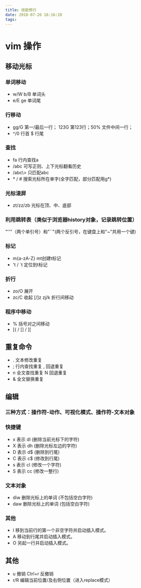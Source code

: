 ```yaml
---
title: 技能修行
date: 2018-07-26 16:16:28
tags:
---
```


# vim 操作
## 移动光标
### 单词移动
* w/W  b/B 单词头
* e/E  ge  单词尾
### 行移动
* gg/G 第一/最后一行； 123G 第123行；50% 文件中间一行；
* ^/0 行首 $ 行尾
### 查找
* fa 行内查找a
* /abc 可写正则、上下光标翻看历史 
* /abc\\\> 只匹配abc 
* \* / \# 搜索光标所在单字(全字匹配，部分匹配用g\*)
### 光标滚屏
* zt/zz/zb 光标在顶、中、底部
### 利用跳转表（类似于浏览器history对象，记录跳转位置）
"''"（两个单引号）和"``"(两个反引号，在键盘上和"~"共用一个键)
### 标记
* m{a-zA-Z} mt创建t标记
* 't / `t 定位到t标记
### 折行
* zo/O 展开
* zc/C 收起
[/]z zj/k 折行间移动
### 程序中移动
* % 括号对之间移动
* [{ / [] / ][ 
## 重复命令
* .  文本修改重复
* ;  行内查找重复 , 回退重复
* n  全文查找重复 N 回退重复
* &  全文替换重复
## 编辑
### 三种方式：操作符-动作、可视化模式、操作符-文本对象
### 快捷键
* x 表示 dl (删除当前光标下的字符)
* X 表示 dh (删除光标左边的字符)
* D 表示 d$ (删除到行尾)
* C 表示 c$ (修改到行尾)
* s 表示 cl (修改一个字符)
* S 表示 cc (修改一整行)
### 文本对象
* diw 删除光标上的单词 (不包括空白字符)
* daw 删除光标上的单词 (包括空白字符)
### 其他
* I 移到当前行的第一个非空字符并启动插入模式。
* A 移动到行尾并启动插入模式。
* O 另起一行并启动插入模式。
## 其他
* u 撤销 Ctrl+r 反撤销
* r/R 编辑当前位置/及右侧位置（进入replace模式）
